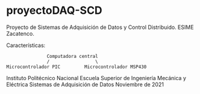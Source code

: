 # proyectoDAQ-SCD
Proyecto de Sistemas de Adquisición de Datos y Control Distribuido. ESIME Zacatenco.

Características:

                   Computadora central
                   /                 \
    Microcontrolador PIC         Microcontrolador MSP430

Instituto Politécnico Nacional
Escuela Superior de Ingeniería Mecánica y Eléctrica
Sistemas de Adquisición de Datos
Noviembre de 2021
